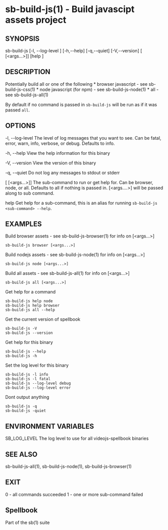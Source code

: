 # sb-build-js(1) - Build javascipt assets project

## SYNOPSIS

  sb-build-js [-l, --log-level <level>] [-h,--help] [-q,--quiet] [-V,--version]
              [<sub-command> [<args...>]] [help <sub-command>]

## DESCRIPTION

  Potentially build all or one of the following
    * browser javascript - see sb-build-js-css(1)
    * node javascript (for npm) - see sb-build-js-node(1)
    * all - see sb-build-js-all(1)

  By default if no command is passed in `sb-build-js` will be run as if it was
  passed `all`.

## OPTIONS

  -l, --log-level <level>
    The level of log messages that you want to see. Can be fatal, error,
    warn, info, verbose, or debug. Defaults to info.

  -h, --help
    View the help information for this binary

  -V, --version
    View the version of this binary

  -q, --quiet
    Do not log any messages to stdout or stderr

  [<sub-command> [<args...>]]
    The sub-command to run or get help for. Can be browser, node, or all.
    Defaults to all if nothing is passed in. [<args....>] will be passed along to sub command.

  help <sub-command>
    Get help for a sub-command, this is an alias for running `sb-build-js <sub-command> --help`.

## EXAMPLES

  Build browser assets - see sb-build-js-browser(1) for info on [<args...>]

    sb-build-js browser [<args...>]

  Build nodejs assets - see sb-build-js-node(1) for info on [<args...>]

    sb-build-js node [<args...>]

  Build all assets - see sb-build-js-all(1) for info on [<args...>]

    sb-build-js all [<args...>]

  Get help for a command

    sb-build-js help node
    sb-build-js help browser
    sb-build-js all --help

  Get the current version of spellbook

    sb-build-js -V
    sb-build-js --version

  Get help for this binary

    sb-build-js --help
    sb-build-js -h

  Set the log level for this binary

    sb-build-js -l info
    sb-build-js -l fatal
    sb-build-js --log-level debug
    sb-build-js --log-level error

  Dont output anything

    sb-build-js -q
    sb-build-js -quiet

## ENVIRONMENT VARIABLES

  SB_LOG_LEVEL
    The log level to use for all videojs-spellbook binaries

## SEE ALSO

  sb-build-js-all(1), sb-build-js-node(1), sb-build-js-browser(1)

## EXIT

  0 - all commands succeeded
  1 - one or more sub-command failed

## Spellbook

  Part of the sb(1) suite
